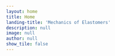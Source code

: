 ```yaml
---
layout: home
title: Home
landing-title: 'Mechanics of Elastomers'
description: null
image: null
author: null
show_tile: false
---
```


